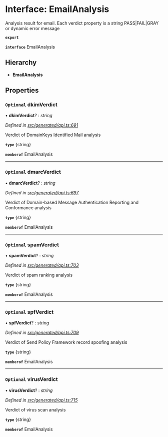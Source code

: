 # Interface: EmailAnalysis

Analysis result for email. Each verdict property is a string PASS|FAIL|GRAY or dynamic error message

**`export`** 

**`interface`** EmailAnalysis

## Hierarchy

* **EmailAnalysis**

## Properties

### `Optional` dkimVerdict

• **dkimVerdict**? : *string*

*Defined in [src/generated/api.ts:691](https://github.com/mailslurp/mailslurp-client-ts-js/blob/507ad2d/src/generated/api.ts#L691)*

Verdict of DomainKeys Identified Mail analysis

**`type`** {string}

**`memberof`** EmailAnalysis

___

### `Optional` dmarcVerdict

• **dmarcVerdict**? : *string*

*Defined in [src/generated/api.ts:697](https://github.com/mailslurp/mailslurp-client-ts-js/blob/507ad2d/src/generated/api.ts#L697)*

Verdict of Domain-based Message Authentication Reporting and Conformance analysis

**`type`** {string}

**`memberof`** EmailAnalysis

___

### `Optional` spamVerdict

• **spamVerdict**? : *string*

*Defined in [src/generated/api.ts:703](https://github.com/mailslurp/mailslurp-client-ts-js/blob/507ad2d/src/generated/api.ts#L703)*

Verdict of spam ranking analysis

**`type`** {string}

**`memberof`** EmailAnalysis

___

### `Optional` spfVerdict

• **spfVerdict**? : *string*

*Defined in [src/generated/api.ts:709](https://github.com/mailslurp/mailslurp-client-ts-js/blob/507ad2d/src/generated/api.ts#L709)*

Verdict of Send Policy Framework record spoofing analysis

**`type`** {string}

**`memberof`** EmailAnalysis

___

### `Optional` virusVerdict

• **virusVerdict**? : *string*

*Defined in [src/generated/api.ts:715](https://github.com/mailslurp/mailslurp-client-ts-js/blob/507ad2d/src/generated/api.ts#L715)*

Verdict of virus scan analysis

**`type`** {string}

**`memberof`** EmailAnalysis

